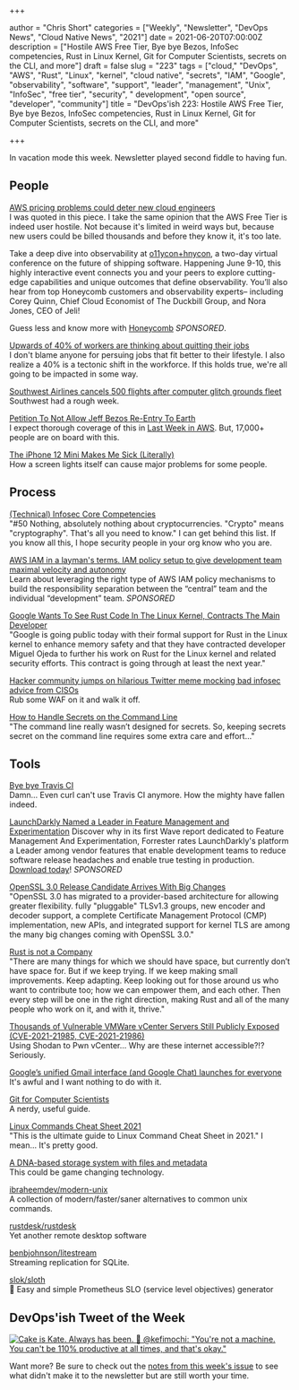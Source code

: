 +++

author = "Chris Short"
categories = ["Weekly", "Newsletter", "DevOps News", "Cloud Native News", "2021"]
date = 2021-06-20T07:00:00Z
description = ["Hostile AWS Free Tier, Bye bye Bezos, InfoSec competencies, Rust in Linux Kernel, Git for Computer Scientists, secrets on the CLI, and more"]
draft = false
slug = "223"
tags = ["cloud," "DevOps", "AWS", "Rust", "Linux", "kernel", "cloud native", "secrets", "IAM", "Google", "observability", "software", "support", "leader", "management", "Unix", "InfoSec", "free tier", "security", " development", "open source", "developer", "community"]
title = "DevOps'ish 223: Hostile AWS Free Tier, Bye bye Bezos, InfoSec competencies, Rust in Linux Kernel, Git for Computer Scientists, secrets on the CLI, and more"

+++

In vacation mode this week. Newsletter played second fiddle to having fun.

## People

[AWS pricing problems could deter new cloud engineers](https://techmonitor.ai/technology/cloud/aws-pricing-problems-gcp-azure)  
I was quoted in this piece. I take the same opinion that the AWS Free Tier is indeed user hostile. Not because it's limited in weird ways but, because new users could be billed thousands and before they know it, it's too late.

Take a deep dive into observability at [o11ycon+hnycon](https://o11ycon-hnycon.io/devopsish/?utm_source=devopsish&utm_medium=newsletter&utm_campaign=ad&utm_keyword=&utm_content=devopsish&utm_adgroup), a two-day virtual conference on the future of shipping software. Happening June 9-10, this highly interactive event connects you and your peers to explore cutting-edge capabilities and unique outcomes that define observability. You’ll also hear from top Honeycomb customers and observability experts– including Corey Quinn, Chief Cloud Economist of The Duckbill Group, and Nora Jones, CEO of Jeli!

Guess less and know more with [Honeycomb](https://www.honeycomb.io/?utm_source=devopsish&utm_medium=newsletter&utm_campaign=ad&utm_content=honeycomb-homepage-devopish) *SPONSORED*.

[Upwards of 40% of workers are thinking about quitting their jobs](https://www.axios.com/resignations-companies-e279fcfc-c8e7-4955-8a9b-47562490ee55.html)  
I don't blame anyone for persuing jobs that fit better to their lifestyle. I also realize a 40% is a tectonic shift in the workforce. If this holds true, we're all going to be impacted in some way.

[Southwest Airlines cancels 500 flights after computer glitch grounds fleet](https://www.reuters.com/business/aerospace-defense/southwest-airlines-temporarily-halted-flights-over-computer-issue-2021-06-15/)  
Southwest had a rough week.

[Petition To Not Allow Jeff Bezos Re-Entry To Earth](https://www.change.org/p/blue-origin-petition-to-not-allow-jeff-bezos-re-entry-to-earth)  
I expect thorough coverage of this in [Last Week in AWS](https://lastweekinaws.com/?grsf=7h1z3x). But, 17,000+ people are on board with this.

[The iPhone 12 Mini Makes Me Sick (Literally)](https://spectrum.ieee.org/view-from-the-valley/consumer-electronics/audiovideo/the-iphone-12-mini-makes-me-sick-literally)  
How a screen lights itself can cause major problems for some people.

## Process

[(Technical) Infosec Core Competencies](https://www.netmeister.org/blog/infosec-competencies.html)  
"#50 Nothing, absolutely nothing about cryptocurrencies. "Crypto" means "cryptography". That's all you need to know." I can get behind this list. If you know all this, I hope security people in your org know who you are.

[AWS IAM in a layman's terms. IAM policy setup to give development team maximal velocity and autonomy](https://goteleport.com/blog/aws-iam-in-laymans-terms/?utm_campaign=eg&utm_medium=partner&utm_source=DevOpsish)  
Learn about leveraging the right type of AWS IAM policy mechanisms to build the responsibility separation between the “central” team and the individual “development” team. *SPONSORED*

[Google Wants To See Rust Code In The Linux Kernel, Contracts The Main Developer](https://www.phoronix.com/scan.php?page=news_item&px=Google-Wants-Rust-In-Kernel)  
"Google is going public today with their formal support for Rust in the Linux kernel to enhance memory safety and that they have contracted developer Miguel Ojeda to further his work on Rust for the Linux kernel and related security efforts. This contract is going through at least the next year."

[Hacker community jumps on hilarious Twitter meme mocking bad infosec advice from CISOs](https://portswigger.net/daily-swig/hacker-community-jumps-on-hilarious-twitter-meme-mocking-bad-infosec-advice-from-cisos)  
Rub some WAF on it and walk it off.

[How to Handle Secrets on the Command Line](https://smallstep.com/blog/command-line-secrets/)  
"The command line really wasn’t designed for secrets. So, keeping secrets secret on the command line requires some extra care and effort..."

## Tools

[Bye bye Travis CI](https://daniel.haxx.se/blog/2021/06/14/bye-bye-travis-ci/)  
Damn... Even curl can't use Travis CI anymore. How the mighty have fallen indeed.

[LaunchDarkly Named a Leader in Feature Management and Experimentation](https://learn.launchdarkly.com/forrester-wave/?utm_source=devopsish&utm_medium=news_pod&utm_campaign=21q2-newsletter&utm_content=ebook_forrester_newwave)
Discover why in its first Wave report dedicated to Feature Management And Experimentation, Forrester rates LaunchDarkly's platform a Leader among vendor features that enable development teams to reduce software release headaches and enable true testing in production. [Download today](https://learn.launchdarkly.com/forrester-wave/?utm_source=devopsish&utm_medium=news_pod&utm_campaign=21q2-newsletter&utm_content=ebook_forrester_newwave)! *SPONSORED*

[OpenSSL 3.0 Release Candidate Arrives With Big Changes](https://www.phoronix.com/scan.php?page=news_item&px=OpenSSL-3.0-Release-Candidate)  
"OpenSSL 3.0 has migrated to a provider-based architecture for allowing greater flexibility. fully "pluggable" TLSv1.3 groups, new encoder and decoder support, a complete Certificate Management Protocol (CMP) implementation, new APIs, and integrated support for kernel TLS are among the many big changes coming with OpenSSL 3.0."

[Rust is not a Company](https://blog.m-ou.se/rust-is-not-a-company/)  
"There are many things for which we should have space, but currently don’t have space for. But if we keep trying. If we keep making small improvements. Keep adapting. Keep looking out for those around us who want to contribute too; how we can empower them, and each other. Then every step will be one in the right direction, making Rust and all of the many people who work on it, and with it, thrive."

[Thousands of Vulnerable VMWare vCenter Servers Still Publicly Exposed (CVE-2021-21985, CVE-2021-21986)](https://www.trustwave.com/en-us/resources/blogs/spiderlabs-blog/thousands-of-vulnerable-vmware-vcenter-servers-still-publicly-exposed-cve-2021-21985-cve-2021-21986/)  
Using Shodan to Pwn vCenter... Why are these internet accessible?!? Seriously.

[Google’s unified Gmail interface (and Google Chat) launches for everyone](https://arstechnica.com/gadgets/2021/06/gmails-big-merger-with-google-chat-meet-and-docs-launches-for-everyone/)  
It's awful and I want nothing to do with it.

[Git for Computer Scientists](https://eagain.net/articles/git-for-computer-scientists/)  
A nerdy, useful guide.

[Linux Commands Cheat Sheet 2021](https://linuxguidehq.com/linux-commands-cheat-sheet/)  
"This is the ultimate guide to Linux Command Cheat Sheet in 2021." I mean... It's pretty good.

[A DNA-based storage system with files and metadata](https://arstechnica.com/science/2021/06/researchers-build-a-metadata-based-image-database-using-dna-storage/)  
This could be game changing technology.

[ibraheemdev/modern-unix](https://github.com/ibraheemdev/modern-unix)  
A collection of modern/faster/saner alternatives to common unix commands.

[rustdesk/rustdesk](https://github.com/rustdesk/rustdesk)  
Yet another remote desktop software

[benbjohnson/litestream](https://github.com/benbjohnson/litestream)  
Streaming replication for SQLite.

[slok/sloth](https://github.com/slok/sloth)  
🦥 Easy and simple Prometheus SLO (service level objectives) generator

## DevOps'ish Tweet of the Week

[![Cake is Kate. Always has been. 💫 @kefimochi: "You're not a machine. You can't be 110% productive at all times, and that's okay."](/images/223-devopsish-tweet-of-the-week.png)](https://twitter.com/sigje/status/1401268238739120131)

Want more? Be sure to check out the [notes from this week's issue](https://devopsish.com/223/notes/) to see what didn't make it to the newsletter but are still worth your time.
